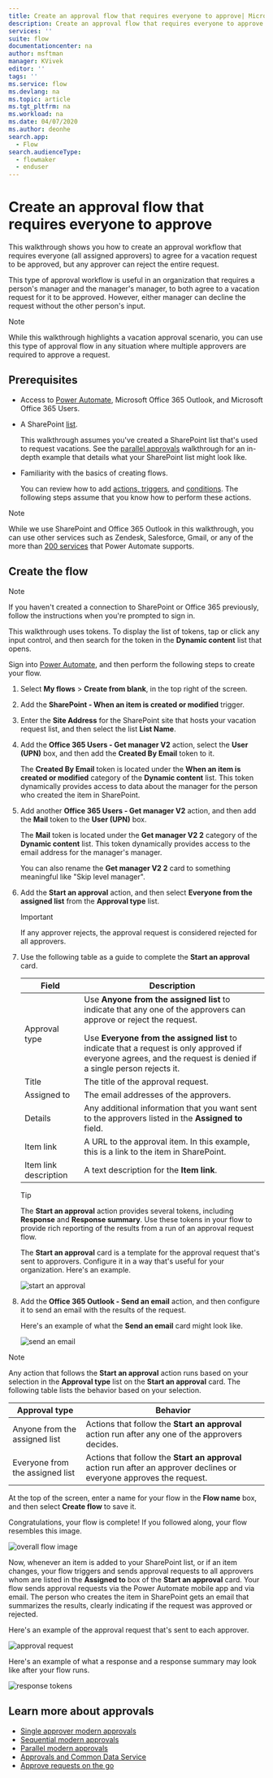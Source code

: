 ```yaml
---
title: Create an approval flow that requires everyone to approve| Microsoft Docs
description: Create an approval flow that requires everyone to approve or one person to reject a request.
services: ''
suite: flow
documentationcenter: na
author: msftman
manager: KVivek
editor: ''
tags: ''
ms.service: flow
ms.devlang: na
ms.topic: article
ms.tgt_pltfrm: na
ms.workload: na
ms.date: 04/07/2020
ms.author: deonhe
search.app: 
  - Flow
search.audienceType: 
  - flowmaker
  - enduser
---
```

# Create an approval flow that requires everyone to approve


This walkthrough shows you how to create an approval workflow that requires everyone (all assigned approvers) to agree for a vacation request to be approved, but any approver can reject the entire request.

This type of approval workflow is useful in an organization that requires a person's manager and the manager's manager, to both agree to a vacation request for it to be approved. However, either manager can decline the request without the other person's input.

> [!NOTE]
> While this walkthrough highlights a vacation approval scenario, you can use this type of approval flow in any situation where multiple approvers are required to approve a request.
>
>

## Prerequisites

* Access to [Power Automate](https://flow.microsoft.com), Microsoft Office 365 Outlook, and Microsoft Office 365 Users.
* A SharePoint [list](https://support.office.com/article/SharePoint-lists-I-An-introduction-f11cd5fe-bc87-4f9e-9bfe-bbd87a22a194).

    This walkthrough assumes you've created a SharePoint list that's used to request vacations. See the [parallel approvals](parallel-modern-approvals.md) walkthrough for an in-depth example that details what your SharePoint list might look like.
* Familiarity with the basics of creating flows.

    You can review how to add [actions, triggers](multi-step-logic-flow.md#add-another-action), and [conditions](add-condition.md). The following steps assume that you know how to perform these actions.

> [!NOTE]
> While we use SharePoint and Office 365 Outlook in this walkthrough, you can use other services such as Zendesk, Salesforce, Gmail, or any of the more than [200 services](https://flow.microsoft.com/connectors/) that Power Automate supports.
>
>

## Create the flow

> [!NOTE]
> If you haven't created a connection to SharePoint or Office 365 previously, follow the instructions when you're prompted to sign in.
>
>

This walkthrough uses tokens. To display the list of tokens, tap or click any input control, and then search for the token in the **Dynamic content** list that opens.

Sign into [Power Automate](https://flow.microsoft.com), and then perform the following steps to create your flow.

1. Select **My flows** > **Create from blank**, in the top right of the screen.
1. Add the **SharePoint - When an item is created or modified** trigger.
1. Enter the **Site Address** for the SharePoint site that hosts your vacation request list, and then select the list **List Name**.
1. Add the **Office 365 Users - Get manager V2** action, select the **User (UPN)** box, and then add the **Created By Email** token to it.

    The **Created By Email** token is located under the **When an item is created or modified** category of the **Dynamic content** list. This token dynamically provides access to data about the manager for the person who created the item in SharePoint.

1. Add another **Office 365 Users - Get manager V2** action, and then add the **Mail** token to the **User (UPN)** box.

    The **Mail** token is located under the **Get manager V2 2** category of the **Dynamic content** list. This token dynamically provides access to the email address for the manager's manager.

    You can also rename the **Get manager V2 2** card to something meaningful like "Skip level manager".
1. Add the **Start an approval** action, and then select **Everyone from the assigned list** from the **Approval type** list.

   > [!IMPORTANT]
   > If any approver rejects, the approval request is considered rejected for all approvers.
   >
   >
1. Use the following table as a guide to complete the **Start an approval** card.

   | Field | Description |
   | --- | --- |
   |  Approval type |Use **Anyone from the assigned list** to indicate that any one of the approvers can approve or reject the request. </p>Use **Everyone from the assigned list** to indicate that a request is only approved if everyone agrees, and the request is denied if a single person rejects it. |
   |  Title |The title of the approval request. |
   |  Assigned to |The email addresses of the approvers. |
   |  Details |Any additional information that you want sent to the approvers listed in the **Assigned to** field. |
   |  Item link |A URL to the approval item. In this example, this is a link to the item in SharePoint. |
   |  Item link description |A text description for the **Item link**. |

   > [!TIP]
   > The **Start an approval** action provides several tokens, including **Response** and **Response summary**. Use these tokens in your flow to provide rich reporting of the results from a run of an approval request flow.
   >
   >

    The **Start an approval** card is a template for the approval request that's sent to approvers. Configure it in a way that's useful for your organization. Here's an example.

    ![start an approval](media/all-assigned-must-approve/start-an-approval-card.png)

1. Add the **Office 365 Outlook - Send an email** action, and then configure it to send an email with the results of the request.

    Here's an example of what the **Send an email** card might look like.

    ![send an email](media/all-assigned-must-approve/send-an-email-card.png)

> [!NOTE]
> Any action that follows the **Start an approval** action runs based on your selection in the **Approval type** list on the **Start an approval** card. The following table lists the behavior based on your selection.
>
>

| Approval type | Behavior |
| --- | --- |
| Anyone from the assigned list |Actions that follow the **Start an approval** action run after any one of the approvers decides. |
| Everyone from the assigned list |Actions that follow the **Start an approval** action run after an approver declines or everyone approves the request. |

At the top of the screen, enter a name for your flow in the **Flow name** box, and then select **Create flow** to save it.

Congratulations, your flow is complete! If you followed along, your flow resembles this image.

![overall flow image](media/all-assigned-must-approve/overall-flow.png)

Now, whenever an item is added to your SharePoint list, or if an item changes, your flow triggers and sends approval requests to all approvers whom are listed in the **Assigned to** box of the **Start an approval** card. Your flow sends approval requests via the Power Automate mobile app and via email. The person who creates the item in SharePoint gets an email that summarizes the results, clearly indicating if the request was approved or rejected.

Here's an example of the approval request that's sent to each approver.

![approval request](media/all-assigned-must-approve/approval-request.png)

Here's an example of what a response and a response summary may look like after your flow runs.

![response tokens](media/all-assigned-must-approve/response-output.png)

## Learn more about approvals

* [Single approver modern approvals](modern-approvals.md)
* [Sequential modern approvals](sequential-modern-approvals.md)
* [Parallel modern approvals](parallel-modern-approvals.md)
* [Approvals and Common Data Service](common-data-model-approve.md)
* [Approve requests on the go](mobile-approvals.md)

